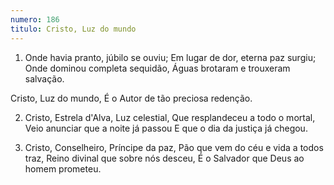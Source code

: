 ```yaml
---
numero: 186
titulo: Cristo, Luz do mundo
---
```

1. Onde havia pranto, júbilo se ouviu;
Em lugar de dor, eterna paz surgiu;
Onde dominou completa sequidão,
Águas brotaram e trouxeram salvação.

Cristo, Luz do mundo,
É o Autor de tão preciosa redenção.

2. Cristo, Estrela d'Alva, Luz celestial,
Que resplandeceu a todo o mortal,
Veio anunciar que a noite já passou
E que o dia da justiça já chegou.

3. Cristo, Conselheiro, Príncipe da paz,
Pão que vem do céu e vida a todos traz,
Reino divinal que sobre nós desceu,
É o Salvador que Deus ao homem prometeu.
